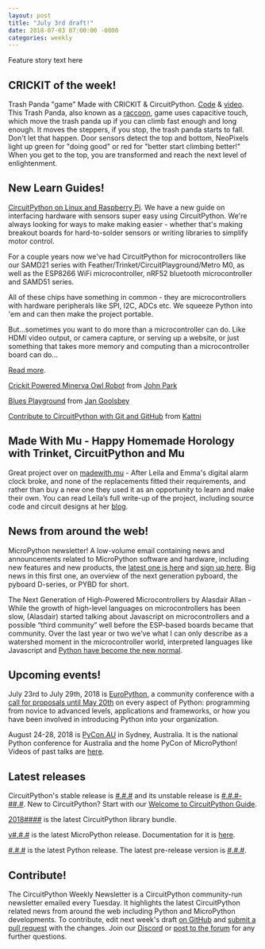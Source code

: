 ```yaml
---
layout: post
title: "July 3rd draft!"
date: 2018-07-03 07:00:00 -0800
categories: weekly
---
```


Feature story text here


## CRICKIT of the week!

Trash Panda "game" Made with CRICKIT & CircuitPython. [Code](https://github.com/adafruit/Adafruit_Learning_System_Guides/blob/master/Crickits/climbing_raccoon/code.py) & [video](https://youtu.be/OA4OsgxLPAQ). This Trash Panda, also known as a [raccoon](https://twitter.com/ubs/status/1006901737108770816), game uses capacitive touch, which move the trash panda up if you can climb fast enough and long enough. It moves the steppers, if you stop, the trash panda starts to fall. Don't let that happen. Door sensors detect the top and bottom, NeoPixels light up green for "doing good" or red for "better start climbing better!" When you get to the top, you are transformed and reach the next level of enlightenment.

## New Learn Guides!

[CircuitPython on Linux and Raspberry Pi](https://learn.adafruit.com/circuitpython-on-raspberrypi-linux?view=all). We have a new guide on interfacing hardware with sensors super easy using CircuitPython. We're always looking for ways to make making easier - whether that's making breakout boards for hard-to-solder sensors or writing libraries to simplify motor control.

For a couple years now we've had CircuitPython for microcontrollers like our SAMD21 series with Feather/Trinket/CircuitPlayground/Metro M0, as well as the ESP8266 WiFi microcontroller, nRF52 bluetooth microcontroller and SAMD51 series.

All of these chips have something in common - they are microcontrollers with hardware peripherals like SPI, I2C, ADCs etc. We squeeze Python into 'em and can then make the project portable.

But...sometimes you want to do more than a microcontroller can do. Like HDMI video output, or camera capture, or serving up a website, or just something that takes more memory and computing than a microcontroller board can do...

[Read more](https://learn.adafruit.com/circuitpython-on-raspberrypi-linux?view=all).


[Crickit Powered Minerva Owl Robot](https://learn.adafruit.com/crickit-powered-owl-robot) from [John Park](https://learn.adafruit.com/users/johnpark)

[Blues Playground](https://learn.adafruit.com/blues-playground) from [Jan Goolsbey](https://learn.adafruit.com/users/HarpDude)

[Contribute to CircuitPython with Git and GitHub](https://learn.adafruit.com/contribute-to-circuitpython-with-git-and-github) from [Kattni](https://learn.adafruit.com/users/kattni)

## Made With Mu - Happy Homemade Horology with Trinket, CircuitPython and Mu 

Great project over on [madewith.mu](https://madewith.mu/mu/submitted/2018/06/29/clock.html) - After Leila and Emma's digital alarm clock broke, and none of the replacements fitted their requirements, and rather than buy a new one they used it as an opportunity to learn and make their own. You can read Leila’s full write-up of the project, including source code and circuit designs at her [blog](https://blog.levit.be/we-made-a-clock-with-python/).

## News from around the web!

MicroPython newsletter! A low-volume email containing news and announcements related to MicroPython software and hardware, including new features and new products, the [latest one is here](https://forum.micropython.org/viewtopic.php?f=19&t=4957) and [sign up here](https://micropython.org/newsletter/). Big news in this first one, an overview of the next generation pyboard, the pyboard D-series, or PYBD for short.

The Next Generation of High-Powered Microcontrollers by Alasdair Allan - While the growth of high-level languages on microcontrollers has been slow, (Alasdair) started talking about Javascript on microcontrollers and a possible “third community” well before the ESP-based boards became that community. Over the last year or two we’ve what I can only describe as a watershed moment in the microcontroller world, interpreted languages like Javascript and [Python have become the new normal](https://blog.adafruit.com/2018/06/26/the-next-generation-of-high-powered-microcontrollers/).

## Upcoming events!

July 23rd to July 29th, 2018 is [EuroPython](https://ep2018.europython.eu/), a community conference with a [call for proposals until May 20th](https://ep2018.europython.eu/en/call-for-proposals/) on every aspect of Python: programming from novice to advanced levels, applications and frameworks, or how you have been involved in introducing Python into your organization.

August 24-28, 2018 is [PyCon.AU](https://2018.pycon-au.org/) in Sydney, Australia. It is the national Python conference for Australia and the home PyCon of MicroPython! Videos of past talks are [here](https://www.youtube.com/user/PyConAU).

## Latest releases

CircuitPython's stable release is [#.#.#](https://github.com/adafruit/circuitpython/releases/latest) and its unstable release is [#.#.#-##.#](https://github.com/adafruit/circuitpython/releases). New to CircuitPython? Start with our [Welcome to CircuitPython Guide](https://learn.adafruit.com/welcome-to-circuitpython).

[2018####](https://github.com/adafruit/Adafruit_CircuitPython_Bundle/releases/latest) is the latest CircuitPython library bundle.

[v#.#.#](https://micropython.org/download) is the latest MicroPython release. Documentation for it is [here](http://docs.micropython.org/en/latest/pyboard/).

[#.#.#](https://www.python.org/downloads/) is the latest Python release. The latest pre-release version is [#.#.#](https://www.python.org/download/pre-releases/).

## Contribute!

The CircuitPython Weekly Newsletter is a CircuitPython community-run newsletter emailed every Tuesday. It highlights the latest CircuitPython related news from around the web including Python and MicroPython developments. To contribute, edit next week's draft [on GitHub](https://github.com/adafruit/circuitpython-weekly-newsletter/tree/gh-pages/_drafts) and [submit a pull request](https://help.github.com/articles/editing-files-in-your-repository/) with the changes. Join our [Discord](https://adafru.it/discord) or [post to the forum](https://forums.adafruit.com/viewforum.php?f=60) for any further questions.

